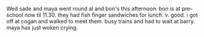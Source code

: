 Wed sade and maya went round al and bon's this afternoon. bon is at pre-school now til 11.30. they had fish finger sandwiches for lunch. v. good. i got off at cogan and walked to meet them. busy trains and had to wait at barry. maya has just woken crying.

